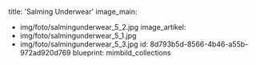 title: 'Salming Underwear'
image_main:
  - img/foto/salmingunderwear_5_2.jpg
image_artikel:
  - img/foto/salmingunderwear_5_1.jpg
  - img/foto/salmingunderwear_5_3.jpg
id: 8d793b5d-8566-4b46-a55b-972ad920d769
blueprint: mimbild_collections
